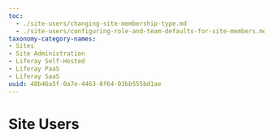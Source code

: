 ```yaml
---
toc:
  - ./site-users/changing-site-membership-type.md
  - ./site-users/configuring-role-and-team-defaults-for-site-members.md
taxonomy-category-names:
- Sites
- Site Administration
- Liferay Self-Hosted
- Liferay PaaS
- Liferay SaaS
uuid: 48b46a5f-0a7e-4463-8f64-03bb555bd1ae
---
```


# Site Users


